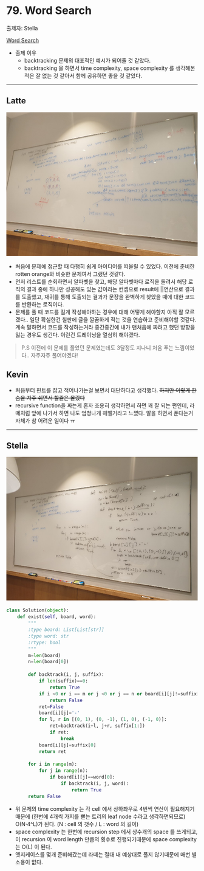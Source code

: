 # 79. Word Search

출제자: Stella

[Word Search](https://leetcode.com/problems/word-search/)

- 출제 이유
  - backtracking 문제의 대표적인 예시가 되어줄 것 같았다.
  - backtracking 을 하면서 time complexity, space complexity 를 생각해본적은 잘 없는 것 같아서 함께 공유하면 좋을 것 같았다.
---

## Latte
![](./images/20200202_79_latte.jpeg)

- 처음에 문제에 접근할 때 다행히 쉽게 아이디어를 떠올릴 수 있었다. 이전에 준비한 rotten orange와 비슷한 문제여서 그랬던 것같다.
- 먼저 리스트를 순회하면서 알파벳을 찾고, 해당 알파벳마다 로직을 돌려서 해당 로직의 결과 중에 하나만 성공해도 있는 값이라는 컨셉으로 result에 ||연산으로 결과를 도출했고, 재귀를 통해 도출되는 결과가 문장을 완벽하게 찾았을 때에 대한 코드를 반환하는 로직이다.
-  문제를 풀 때 코드를 길게 작성해야하는 경우에 대해 어떻게 해야할지 아직 잘 모르겠다.. 일단 확실한건 칠판에 글을 깔끔하게 적는 것을 연습하고 준비해야할 것같다. 계속 말하면서 코드를 작성하는거라 중간중간에 내가 맨처음에 짜려고 했던 방향을 잃는 경우도 생긴다. 이런건 트레이닝을 열심히 해야겠다.

> P.S 이전에 이 문제를 풀었던 문제였는데도 3달정도 지나니 처음 푸는 느낌이었다.. 자주자주 풀어야겠다!

## Kevin

- 처음부터 핀트를 잡고 적어나가는걸 보면서 대단하다고 생각했다. ~~하지만 이렇게 한숨을 자주 쉬면서 할줄은 몰랐다~~
- recursive function을 짜는게 혼자 조용히 생각하면서 하면 꽤 잘 되는 편인데, 라떼처럼 앞에 나가서 하면 나도 엄청나게 헤맬거라고 느꼈다. 말을 하면서 푼다는거 자체가 참 어려운 일이다 ㅠ

---

## Stella
![](./images/20200202_79_stella.jpeg)
```python
class Solution(object):
    def exist(self, board, word):
        """
        :type board: List[List[str]]
        :type word: str
        :rtype: bool
        """
        m=len(board)
        n=len(board[0])
        
        def backtrack(i, j, suffix):
            if len(suffix)==0:
                return True
            if i <0 or i == m or j <0 or j == n or board[i][j]!=suffix[0]:
                return False
            ret=False
            board[i][j]='-'
            for l, r in [(0, 1), (0, -1), (1, 0), (-1, 0)]:
                ret=backtrack(i+l, j+r, suffix[1:])
                if ret:
                    break
            board[i][j]=suffix[0]
            return ret
            
        for i in range(m):
            for j in range(n):
                if board[i][j]==word[0]:
                    if backtrack(i, j, word):
                        return True
        return False
```
- 위 문제의 time complexity 는 각 cell 에서 상하좌우로 4번씩 연산이 필요해지기때문에 (한번에 4개씩 가지를 뻗는 트리의 leaf node 수라고 생각하면되므로) O(N⋅4^L)가 된다. (N : cell 의 갯수 / L : word 의 길이)
- space complexity 는 한번에 recursion step 에서 상수개의 space 를 쓰게되고, 이 recursion 이 word length 만큼의 횟수로 진행되기때문에 space complexity 는 O(L) 이 된다.
- 엣지케이스를 몇개 준비해갔는데 라떼는 절대 내 예상대로 풀지 않기때문에 매번 별 소용이 없다.
